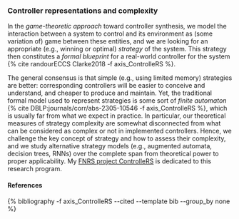 ### Controller representations and complexity

In the *game-theoretic approach* toward controller synthesis, we model the interaction between a system to control and its environment as (some variation of) game between these entities, and we are looking for an appropriate (e.g., winning or optimal) *strategy* of the system. This strategy then constitutes a *formal blueprint* for a real-world controller for the system {% cite randourECCS Clarke2018  -f axis_ControlleRS %}.

The general consensus is that simple (e.g., using limited memory) strategies are better: corresponding controllers will be easier to conceive and understand, and cheaper to produce and maintain. Yet, the traditional formal model used to represent strategies is some sort of *finite automaton* {% cite DBLP:journals/corr/abs-2305-10546 -f axis_ControlleRS %}, which is usually far from what we expect in practice. In particular, our theoretical measures of strategy complexity are somewhat disconnected from what can be considered as complex or not in implemented controllers. Hence, we challenge the key concept of strategy and how to assess their complexity, and we study alternative strategy models (e.g., augmented automata, decision trees, RNNs) over the complete span from theoretical power to proper applicability. My [FNRS project ControlleRS](/projects/ControlleRS/) is dedicated to this research program.

#### References
<div class="publications">
{% bibliography -f axis_ControlleRS --cited --template bib --group_by none %}
</div>

